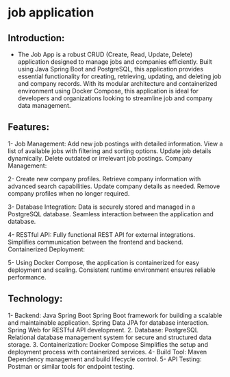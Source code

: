 # job application
## Introduction:
- The Job App is a robust CRUD (Create, Read, Update, Delete) application designed to manage jobs and companies efficiently. Built using Java Spring Boot and PostgreSQL, this application provides essential functionality for creating, retrieving, updating, and deleting job and company records. With its modular architecture and containerized environment using Docker Compose, this application is ideal for developers and organizations looking to streamline job and company data management.

## Features:
1- Job Management:
Add new job postings with detailed information.
View a list of available jobs with filtering and sorting options.
Update job details dynamically.
Delete outdated or irrelevant job postings.
Company Management:

2- Create new company profiles.
Retrieve company information with advanced search capabilities.
Update company details as needed.
Remove company profiles when no longer required.

3- Database Integration:
Data is securely stored and managed in a PostgreSQL database.
Seamless interaction between the application and database.

4- RESTful API:
Fully functional REST API for external integrations.
Simplifies communication between the frontend and backend.
Containerized Deployment:

5- Using Docker Compose, the application is containerized for easy deployment and scaling.
Consistent runtime environment ensures reliable performance.

## Technology:
1- Backend: Java Spring Boot
Spring Boot framework for building a scalable and maintainable application.
Spring Data JPA for database interaction.
Spring Web for RESTful API development.
2. Database: PostgreSQL
 Relational database management system for secure and structured data storage.
3. Containerization: Docker Compose
Simplifies the setup and deployment process with containerized services.
4- Build Tool: Maven
 Dependency management and build lifecycle control.
5- API Testing: Postman or similar tools for endpoint testing.
